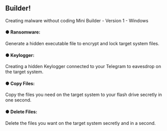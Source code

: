 <h2>Builder!</h2>
Creating malware without coding
Mini Builder - Version 1 - Windows


#### ● Ransomware:
Generate a hidden executable file to encrypt and lock target system files.


#### ● Keylogger:
Creating a hidden Keylogger connected to your Telegram to eavesdrop on the target system.


#### ● Copy Files:
Copy the files you need on the target system to your flash drive secretly in one second.


#### ● Delete Files:
Delete the files you want on the target system secretly and in a second.


<h4></h4>
